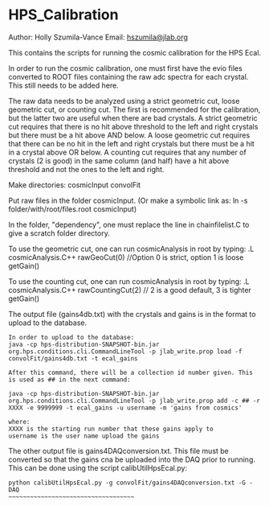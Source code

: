 # HPS_Calibration
Author: Holly Szumila-Vance
Email: hszumila@jlab.org

This contains the scripts for running the cosmic calibration for the HPS
Ecal. 

In order to run the cosmic calibration, one must first have the evio files
converted to ROOT files containing the raw adc spectra for each crystal. This
still needs to be added here.

The raw data needs to be analyzed using a strict geometric cut, loose
geometric cut, or counting cut. The first is recommended for the
calibration, but the latter two are useful when there are bad crystals. A
strict geometric cut requires that there is no hit above threshold to the left
and right crystals but there must be a hit above AND below. A loose geometric
cut requires that there can be no hit in the left and right crystals but there
must be a hit in a crystal above OR below. A counting cut requires that any
number of crystals (2 is good) in the same column (and half) have a hit above
threshold and not the ones to the left and right. 

Make directories: cosmicInput
		  convolFit

Put raw files in the folder cosmicInput.
(Or make a symbolic link as: ln -s folder/with/root/files.root cosmicInput)

In the folder, "dependency", one must replace the line in chainfilelist.C to
give a scratch folder directory.

To use the geometric cut, one can run cosmicAnalysis in root by typing:
.L cosmicAnalysis.C++
rawGeoCut(0) //Option 0 is strict, option 1 is loose
getGain()

To use the counting cut, one can run cosmicAnalysis in root by typing:
.L cosmicAnalysis.C++
rawCountingCut(2) // 2 is a good default, 3 is tighter
getGain()

The output file (gains4db.txt) with the crystals and gains is in the format to upload to the database.

~~~~~~~~~~~~~~~~~~~~~~~~~~~~~~~~~~~
In order to upload to the database:
java -cp hps-distribution-SNAPSHOT-bin.jar org.hps.conditions.cli.CommandLineTool -p jlab_write.prop load -f convolFit/gains4db.txt -t ecal_gains

After this command, there will be a collection id number given. This is used as ## in the next command:

java -cp hps-distribution-SNAPSHOT-bin.jar org.hps.conditions.cli.CommandLineTool -p jlab_write.prop add -c ## -r XXXX -e 9999999 -t ecal_gains -u username -m 'gains from cosmics'

where:
XXXX is the starting run number that these gains apply to
username is the user name upload the gains
~~~~~~~~~~~~~~~~~~~~~~~~~~~~~~~~~~~

The other output file is gains4DAQconversion.txt. This file must be converted so that the gains cna be uploaded into the DAQ prior to running. This can be done using the script calibUtilHpsEcal.py:

~~~~~~~~~~~~~~~~~~~~~~~~~~~~~~~~~~~~
python calibUtilHpsEcal.py -g convolFit/gains4DAQconversion.txt -G -DAQ
~~~~~~~~~~~~~~~~~~~~~~~~~~~~~~~~~~~